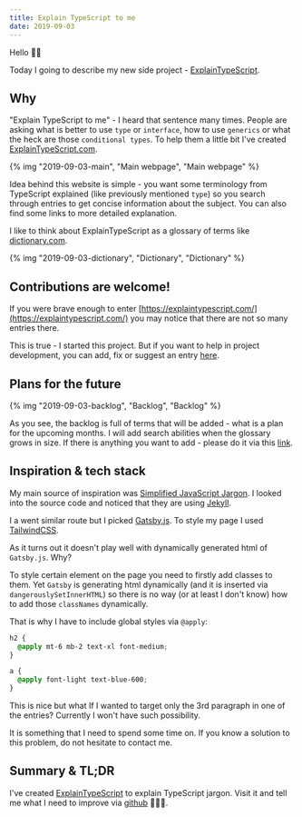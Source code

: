 ```yaml
---
title: Explain TypeScript to me
date: 2019-09-03
---
```


Hello 👋🏻

Today I going to describe my new side project - [ExplainTypeScript](https://explaintypescript.com/).

## Why

"Explain TypeScript to me" - I heard that sentence many times. People are asking what is better to use
`type` or `interface`, how to use `generics` or what the heck are those `conditional types`. To help them a little
bit I've created [ExplainTypeScript.com](https://explaintypescript.com/).

{% img "2019-09-03-main", "Main webpage", "Main webpage" %}

Idea behind this website is simple - you want some terminology from TypeScript explained (like previously mentioned `type`) so
you search through entries to get concise information about the subject.
You can also find some links to more detailed explanation.

I like to think about ExplainTypeScript as a glossary of terms like [dictionary.com](https://www.dictionary.com/).

{% img "2019-09-03-dictionary", "Dictionary", "Dictionary" %}

## Contributions are welcome!

If you were brave enough to enter [https://explaintypescript.com/](https://explaintypescript.com/) you may
notice that there are not so many entries there.

This is true - I started this project. But if you want to help in project development, you can
add, fix or suggest an entry [here](https://github.com/krzysztofzuraw/explain-typescript/issues?q=is%3Aissue+is%3Aopen+sort%3Aupdated-desc).

## Plans for the future

{% img "2019-09-03-backlog", "Backlog", "Backlog" %}

As you see, the backlog is full of terms that will be added - what is a plan for the upcoming months. I will add
search abilities when the glossary grows in size. If there is anything you want to add - please do it via
this [link](https://github.com/krzysztofzuraw/explain-typescript/issues/new/choose).

## Inspiration & tech stack

My main source of inspiration was [Simplified JavaScript Jargon](http://jargon.js.org/). I looked into
the source code and noticed that they are using [Jekyll](https://jekyllrb.com).

I a went similar route but I picked [Gatsby.js](https://www.gatsbyjs.org/). To style my page I used [TailwindCSS](https://tailwindcss.com/).

As it turns out it doesn't play well with dynamically generated html of `Gatsby.js`. Why?

To style certain element on the page you need to firstly add classes to them. Yet `Gatsby` is generating html dynamically (and it is inserted via `dangerouslySetInnerHTML`) so there is no way (or at least I don't know) how to add those `classNames` dynamically.

That is why I have to include global styles via `@apply`:

```css
h2 {
  @apply mt-6 mb-2 text-xl font-medium;
}

a {
  @apply font-light text-blue-600;
}
```

This is nice but what If I wanted to target only the 3rd paragraph in one of the entries? Currently I won't
have such possibility.

It is something that I need to spend some time on. If you know a solution to this problem, do not hesitate to contact me.

## Summary & TL;DR

I've created [ExplainTypeScript](https://explaintypescript.com/) to explain TypeScript jargon. Visit it
and tell me what I need to improve via [github](https://github.com/krzysztofzuraw/explain-typescript) 👨🏻‍💻.
